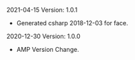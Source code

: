 2021-04-15 Version: 1.0.1
- Generated csharp 2018-12-03 for face.

2020-12-30 Version: 1.0.0
- AMP Version Change.

